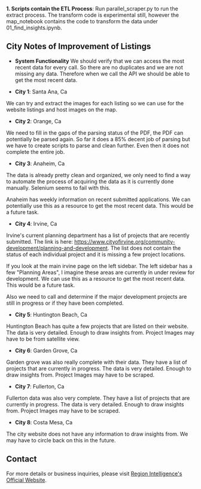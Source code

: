 **1. Scripts contain the ETL Process**: Run parallel_scraper.py to run the extract process. The transform code is experimental still, however the map_notebook contains the code to transform the data under 01_find_insights.ipynb. 


## City Notes of Improvement of Listings

- **System Functionality** 
We should verify that we can access the most recent data for every call. So there are no duplicates and we are not missing any data. Therefore when we call the API we should be able to get the most recent data.

- **City 1**: Santa Ana, Ca

We can try and extract the images for each listing so we can use for the website listings and host images on the map. 

- **City 2**: Orange, Ca

We need to fill in the gaps of the parsing status of the PDF, the PDF can potentially be parsed again. So far it does a 85% decent job of parsing but we have to create scripts to parse and clean further. Even then it does not complete the entire job. 

- **City 3**: Anaheim, Ca

The data is already pretty clean and organized, we only need to find a way to automate the process of acquiring the data as it is currently done manually. Selenium seems to fail with this. 

Anaheim has weekly information on recent submitted applications. We can potentially use this as a resource to get the most recent data. This would be a future task. 

- **City 4**: Irvine, Ca

Irvine's current planning department has a list of projects that are recently submitted. The link is here: https://www.cityofirvine.org/community-development/planning-and-development. The list does not contain the status of each individual project and it is missing a few project locations. 

If you look at the main irvine page on the left sidebar. The left sidebar has a few "Planning Areas", I imagine these areas are currently in under review for development. We can use this as a resource to get the most recent data. This would be a future task.

Also we need to call and determine if the major development projects are still in progress or if they have been completed. 

- **City 5**: Huntington Beach, Ca

Huntington Beach has quite a few projects that are listed on their website. The data is very detailed. Enough to draw insights from. Project Images may have to be from satellite view. 

- **City 6**: Garden Grove, Ca

Garden grove was also really complete with their data. They have a list of projects that are currently in progress. The data is very detailed. Enough to draw insights from. Project Images may have to be scraped.

- **City 7**: Fullerton, Ca

Fullerton data was also very complete. They have a list of projects that are currently in progress. The data is very detailed. Enough to draw insights from. Project Images may have to be scraped.

- **City 8**: Costa Mesa, Ca

The city website does not have any information to draw insights from. We may have to circle back on this in the future. 


## Contact

For more details or business inquiries, please visit [Region Intelligence's Official Website](www.regionintelligence.com).



